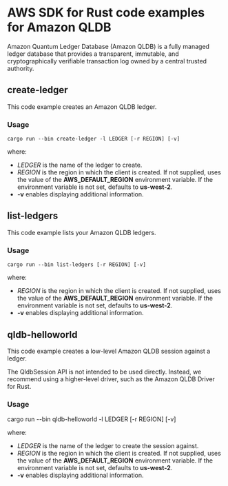 # AWS SDK for Rust code examples for Amazon QLDB

Amazon Quantum Ledger Database (Amazon QLDB) is a fully managed ledger database that provides a transparent, immutable, and cryptographically verifiable transaction log owned by a central trusted authority.

## create-ledger

This code example creates an Amazon QLDB ledger.

### Usage

```cargo run --bin create-ledger -l LEDGER [-r REGION] [-v]```

where:

- _LEDGER_ is the name of the ledger to create.
- _REGION_ is the region in which the client is created.
  If not supplied, uses the value of the **AWS_DEFAULT_REGION** environment variable.
  If the environment variable is not set, defaults to **us-west-2**.
- __-v__ enables displaying additional information.

## list-ledgers

This code example lists your Amazon QLDB ledgers.

### Usage

```cargo run --bin list-ledgers [-r REGION] [-v]```

where:

- _REGION_ is the region in which the client is created.
  If not supplied, uses the value of the **AWS_DEFAULT_REGION** environment variable.
  If the environment variable is not set, defaults to **us-west-2**.
- __-v__ enables displaying additional information.

## qldb-helloworld

This code example creates a low-level Amazon QLDB session against a ledger.

The QldbSession API is not intended to be used directly. Instead, we recommend using a higher-level driver, such as the Amazon QLDB Driver for Rust.

### Usage

cargo run --bin qldb-helloworld -l LEDGER [-r REGION] [-v]

where:

- _LEDGER_ is the name of the ledger to create the session against.
- _REGION_ is the region in which the client is created.
  If not supplied, uses the value of the **AWS_DEFAULT_REGION** environment variable.
  If the environment variable is not set, defaults to **us-west-2**.
- __-v__ enables displaying additional information.

##

